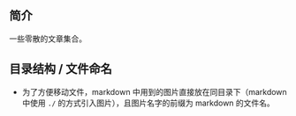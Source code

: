 ## 简介

一些零散的文章集合。

## 目录结构 / 文件命名

- 为了方便移动文件，markdown 中用到的图片直接放在同目录下（markdown 中使用 `./` 的方式引入图片），且图片名字的前缀为 markdown 的文件名。
